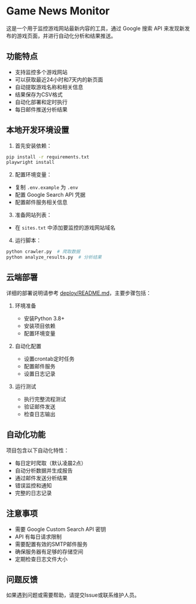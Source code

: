 # Game News Monitor

这是一个用于监控游戏网站最新内容的工具，通过 Google 搜索 API 来发现新发布的游戏页面，并进行自动化分析和结果推送。

## 功能特点

- 支持监控多个游戏网站
- 可以获取最近24小时和7天内的新页面
- 自动提取游戏名称和相关信息
- 结果保存为CSV格式
- 自动化部署和定时执行
- 每日邮件推送分析结果

## 本地开发环境设置

1. 首先安装依赖：
```bash
pip install -r requirements.txt
playwright install
```

2. 配置环境变量：
- 复制 `.env.example` 为 `.env`
- 配置 Google Search API 凭据
- 配置邮件服务相关信息

3. 准备网站列表：
- 在 `sites.txt` 中添加要监控的游戏网站域名

4. 运行脚本：
```bash
python crawler.py  # 爬取数据
python analyze_results.py  # 分析结果
```

## 云端部署

详细的部署说明请参考 [deploy/README.md](./deploy/README.md)，主要步骤包括：

1. 环境准备
   - 安装Python 3.8+
   - 安装项目依赖
   - 配置环境变量

2. 自动化配置
   - 设置crontab定时任务
   - 配置邮件服务
   - 设置日志记录

3. 运行测试
   - 执行完整流程测试
   - 验证邮件发送
   - 检查日志输出

## 自动化功能

项目包含以下自动化特性：

- 每日定时爬取（默认凌晨2点）
- 自动分析数据并生成报告
- 通过邮件发送分析结果
- 错误监控和通知
- 完整的日志记录

## 注意事项

- 需要 Google Custom Search API 密钥
- API 有每日请求限制
- 需要配置有效的SMTP邮件服务
- 确保服务器有足够的存储空间
- 定期检查日志文件大小

## 问题反馈

如果遇到问题或需要帮助，请提交Issue或联系维护人员。
